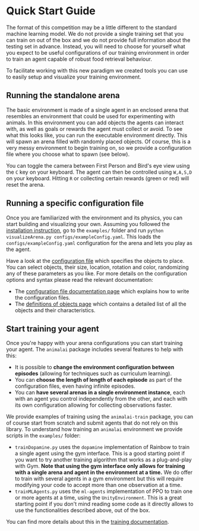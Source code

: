 # Quick Start Guide

The format of this competition may be a little different to the standard machine learning model. We do not provide a single training set that you can train on out of the box and we do not provide full information about the testing set in advance. Instead, you will need to choose for yourself what you expect to be useful configurations of our training environment in order to train an agent capable of robust food retrieval behaviour.

To facilitate working with this new paradigm we created tools you can use to easily setup and visualize your training environment.

## Running the standalone arena

The basic environment is made of a single agent in an enclosed arena that resembles an environment that could be used for experimenting with animals. In this environment you can add objects the agents can interact with, as well as goals or rewards the agent must collect or avoid. To see what this looks like, you can run the executable environment directly. This will spawn an arena filled with randomly placed objects. Of course, this is a very messy environment to begin training on, so we provide a configuration file where you choose what to spawn (see below).

You can toggle the camera between First Person and Bird's eye view using the `C` key on your keyboard. The agent can 
then be controlled using `W,A,S,D` on your keyboard. Hitting `R` or collecting certain rewards (green or red) will reset the arena.

## Running a specific configuration file

Once you are familiarized with the environment and its physics, you can start building and visualizing your own. Assuming you followed the [installation instruction](../README.md#requirements), go to the `examples/` folder and run 
`python visualizeArena.py configs/exampleConfig.yaml`. This loads the `configs/exampleConfig.yaml` configuration for the 
arena and lets you play as the agent. 

Have a look at the [configuration file](../examples/configs/exampleConfig.yaml) which specifies the objects to place. You can select 
objects, their size, location, rotation and color, randomizing any of these parameters as you like. For more details on the configuration options and syntax please read the relevant documentation:
 - The [configuration file documentation page](configFile.md) which explains how to write the configuration files.
 - The [definitions of objects page](definitionsOfObjects.md) which contains a detailed list of all the objects and their 
 characteristics.


## Start training your agent

Once you're happy with your arena configurations you can start training your agent. The `animalai` package includes several features to help with this:

- It is possible to **change the environment configuration between episodes** (allowing for techniques such as curriculum learning).
- You can **choose the length of length of each episode** as part of the configuration files, even having infinite episodes.
- You can **have several arenas in a single environment instance**, each with an agent you control independently from the other, and each with its own configuration allowing for collecting observations faster.

We provide examples of training using the `animalai-train` package, you can of course start from scratch and submit agents that do not rely on this library. To understand how training an `animalai` environment we provide scripts in the 
`examples/` folder:

- `trainDopamine.py` uses the `dopamine` implementation of Rainbow to train a single agent using the gym interface. This 
is a good starting point if you want to try another training algorithm that works as a plug-and-play with Gym. **Note that using the gym interface only allows for training with a single arena and agent in the environment at a time.** We do offer to train with several agents in a gym environment but this will require modifying your code to accept more than one observation at a time. 
- `trainMLAgents.py` uses the `ml-agents` implementation of PPO to train one or more agents at a time, using the 
`UnityEnvironment`. This is a great starting point if you don't mind reading some code as it directly allows to use the 
functionalities described above, out of the box.

You can find more details about this in the [training documentation](training.md).
